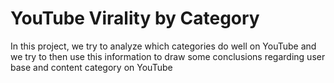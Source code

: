 # YouTube Virality by Category
In this project, we try to analyze which categories do well on YouTube and we try to then use this information to draw some conclusions regarding user base and content category on YouTube
